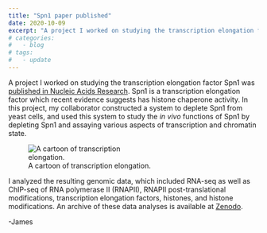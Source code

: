 ```yaml
---
title: "Spn1 paper published"
date: 2020-10-09
excerpt: "A project I worked on studying the transcription elongation factor Spn1 was published."
# categories:
#   - blog
# tags:
#   - update
---
```


A project I worked on studying the transcription elongation factor Spn1 was <a href="https://doi.org/10.1093/nar/gkaa745">published in Nucleic Acids Research</a>.
Spn1 is a transcription elongation factor which recent evidence suggests has histone chaperone activity.
In this project, my collaborator constructed a system to deplete Spn1 from yeast cells, and used this system to study the *in vivo* functions of Spn1 by depleting Spn1 and assaying various aspects of transcription and chromatin state.

<figure style="width:50%" class="align-right">
  <img src="{{ site.url }}{{ site.baseurl }}/assets/images/spt6.png" alt="A cartoon of transcription elongation.">
  <!-- <img style="max-height:230px; max-width:100%; height:auto; width:auto" src="{{ site.url }}{{ site.baseurl }}/assets/images/spt6.png" alt="A cartoon of transcription elongation."> -->
  <figcaption>A cartoon of transcription elongation.</figcaption>
</figure> 

I analyzed the resulting genomic data, which included RNA-seq as well as ChIP-seq of RNA polymerase II (RNAPII), RNAPII post-translational modifications, transcription elongation factors, histones, and histone modifications.
An archive of these data analyses is available at <a href="https://doi.org/10.5281/zenodo.3901642">Zenodo</a>.

-James

